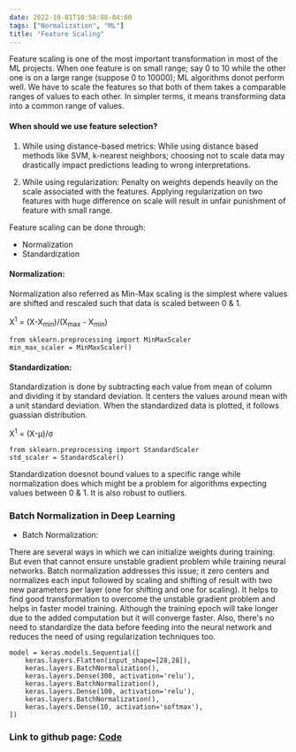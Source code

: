 ```yaml
---
date: 2022-10-01T10:58:08-04:00
tags: ["Normalization", "ML"]
title: "Feature Scaling"
---
```


Feature scaling is one of the most important transformation in most of the ML projects. When one feature is on small range; say 0 to 10 while the other one is on a large range (suppose 0 to 10000); ML algorithms donot perform well. We have to scale the features so that both of them takes a comparable ranges of values to each other. In simpler terms, it means transforming data into a common range of values.

#### When should we use feature selection?

1. While using distance-based metrics:
    While using distance based methods like SVM, k-nearest neighbors; choosing not to scale data may drastically impact predictions leading to wrong interpretations.

2. While using regularization:
    Penalty on weights depends heavily on the scale associated with the features. Applying regularization on two features with huge difference on scale will result in unfair punishment of feature with small range.

Feature scaling can be done through:

- Normalization
- Standardization

#### Normalization: 

Normalization also referred as Min-Max scaling is the simplest where values are shifted and rescaled such that data is scaled between 0 & 1. 

X<sup>1</sup> = (X-X<sub>min</sub>)/(X<sub>max</sub> - X<sub>min</sub>)

```
from sklearn.preprocessing import MinMaxScaler
min_max_scaler = MinMaxScaler()
```



#### Standardization:

Standardization is done by subtracting each value from mean of column and dividing it by standard deviation. It centers the values around mean with a unit standard deviation. When the standardized data is plotted, it follows guassian distribution.

X<sup>1</sup> = (X-μ)/σ

```
from sklearn.preprocessing import StandardScaler
std_scaler = StandardScaler()
```

Standardization doesnot bound values to a specific range while normalization does which might be a problem for algorithms expecting values between 0 & 1. It is also robust to outliers.

### Batch Normalization in Deep Learning

- Batch Normalization:

There are several ways in which we can initialize weights during training. But even that cannot ensure unstable gradient problem while training neural networks. Batch normalization addresses this issue; it zero centers and normalizes each input followed by scaling and shifting of result with two new parameters per layer (one for shifting and one for scaling). It helps to find good transformation to overcome the unstable gradient problem and helps in faster model training. Although the training epoch will take longer due to the added computation but it will converge faster. Also, there's no need to standardize the data before feeding into the neural network and reduces the need of using regularization techniques too.

```
model = keras.models.Sequential([
    keras.layers.Flatten(input_shape=[28,28]),
    keras.layers.BatchNormalization(),
    keras.layers.Dense(300, activation='relu'),
    keras.layers.BatchNormalization(),
    keras.layers.Dense(100, activation='relu'),
    keras.layers.BatchNormalization(),
    keras.layers.Dense(10, activation='softmax'),
])
```

### Link to github page: [Code](https://github.com/shikshya1/ML_Basics/tree/main/Feature%20Scaling)
